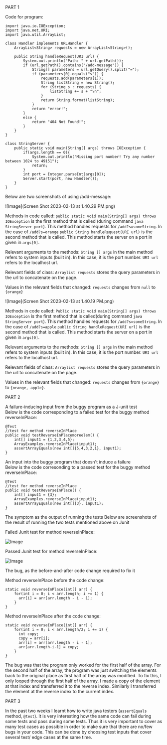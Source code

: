 PART 1

Code for program:
```
import java.io.IOException;
import java.net.URI; 
import java.util.ArrayList;

class Handler implements URLHandler { 
    ArrayList<String> requests = new ArrayList<String>();

    public String handleRequest(URI url) {
        System.out.println("Path: " + url.getPath());
        if (url.getPath().contains("/add-message")) {
            String[] parameters = url.getQuery().split("=");
            if (parameters[0].equals("s")) {
                requests.add(parameters[1]);
                String listString = new String();
                for (String s : requests) {
                    listString += s + "\n";
                }
                return String.format(listString);
            }
            return "error!"; 
        }
        else {
            return "404 Not Found!";
        }
    }
}

class StringServer {
    public static void main(String[] args) throws IOException {
        if(args.length == 0){
            System.out.println("Missing port number! Try any number between 1024 to 49151");
            return;
        }
        int port = Integer.parseInt(args[0]);
        Server.start(port, new Handler());
    }
}
```
	
Below are two screenshots of using /add-message:

![Image](Screen Shot 2023-02-13 at 1.40.29 PM.png)
	
Methods in code called: 
```public static void main(String[] args) throws IOException``` is the first method that is called (during command ```java StringServer port```). This method handles requests for ```/add?s=someString```. In the case of ```/add?s=orange```
```public String handleRequest(URI url)``` is the second method that is called. This method starts the server on a port in given in ```args[0]```.
	
Relevant arguments to the methods: 
```String [] args``` in the main method refers to system inputs (built in). In this case, it is the port number.
```URI url ```refers to the localhost url. 

Relevant fields of class:
```Arraylist requests``` stores the query parameters in the url to concatenate on the page.
	
Values in the relevant fields that changed:
```requests``` changes from ```null``` to ```{orange}```
	
![Image](Screen Shot 2023-02-13 at 1.40.19 PM.png)

Methods in code called: 
```Public static void main(String[] args) throws IOException``` is the first method that is called(during command ```java StringServer port```). This method handles requests for ```/add?s=someString```. In the case of ```/add?s=apple```
```public String handleRequest(URI url)``` is the second method that is called. This method starts the server on a port in given in ```args[0]```.
	
Relevant arguments to the methods: 
```String [] args``` in the main method refers to system inputs (built in). In this case, it is the port number. 
```URI url``` refers to the localhost url.

Relevant fields of class:
```Arraylist requests``` stores the query parameters in the url to concatenate on the page.
	
Values in the relevant fields that changed:
```requests``` changes from ```{orange}``` to ```{orange, apple}```.
	
PART 2

A failure-inducing input from the buggy program as a J-unit test <br>
Below is the code corresponding to a failed test for the buggy method reverseInPlace: 
```
@Test 
//test for method reverseInPlace 
public void testReverseInPlacemoreelem() { 
    int[] input1 = {1,2,3,4,5}; 
    ArrayExamples.reverseInPlace(input1); 
    assertArrayEquals(new int[]{5,4,3,2,1}, input1);
} 
```

An input into the buggy program that doesn't induce a failure <br>
Below is the code corresonding to a passed test for the buggy method reverseInPlace:
```
@Test 
//test for method reverseInPlace
public void testReverseInPlace() { 
    int[] input1 = {3}; 
    ArrayExamples.reverseInPlace(input1);
    assertArrayEquals(new int[]{3}, input1);
}
  ```
  
The symptom as the output of running the tests
Below are screenshots of the result of running the two tests mentioned above on Junit 

Failed Junit test for method reverseInPlace:

![Image](failed_test.png)

Passed Junit test for method reverseInPlace:

![Image](passed_test.png)

The bug, as the before-and-after code change required to fix it

Method reverseInPlace before the code change:
```
static void reverseInPlace(int[] arr) {
    for(int i = 0; i < arr.length; i += 1) {
      arr[i] = arr[arr.length - i - 1];
    }
} 
```

Method reverseInPlace after the code change:
```
static void reverseInPlace(int[] arr) {
    for(int i = 0; i < arr.length/2; i += 1) {
      int copy; 
      copy = arr[i];
      arr[i] = arr[arr.length - i - 1];
      arr[arr.length-i-1] = copy;
    }
}
```

The bug was that the program only worked for the first half of the array. For the second half of the array, the program was just switching the elements back to the original place as first half of the array was modified. To fix this, I only looped through the first half of the array. I made a copy of the element at that index and transferred it to the reverse index. Similarly I transferred the element at the reverse index to the current index. 


PART 3
	
In the past two weeks I learnt how to write java testers (```assertEquals``` method, ```@test```). It is very interesting how the same code can fail during some tests and pass during some tests. Thus it is very important to cover as many test cases as possible in order to make sure that there are no/few bugs in your code. This can be done by choosing test inputs that cover several test/ edge cases at the same time. 


